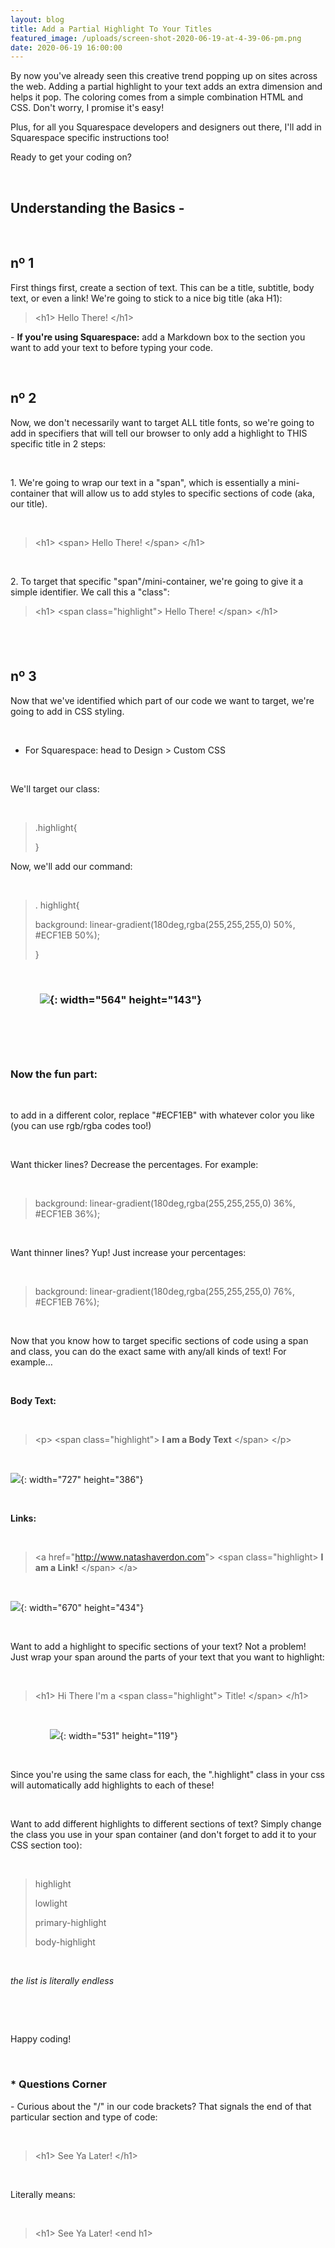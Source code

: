 ```yaml
---
layout: blog
title: Add a Partial Highlight To Your Titles
featured_image: /uploads/screen-shot-2020-06-19-at-4-39-06-pm.png
date: 2020-06-19 16:00:00
---
```


By now you've already seen this creative trend popping up on sites across the web. Adding a partial highlight to your text adds an extra dimension and helps it pop. The coloring comes from a simple combination HTML and CSS. Don't worry, I promise it's easy\!&nbsp;

Plus, for all you Squarespace developers and designers out there, I'll add in Squarespace specific instructions too\!

Ready to get your coding on?

&nbsp;

## Understanding the Basics -

&nbsp;

## n&ordm; 1

First things first, create a section of text. This can be a title, subtitle, body text, or even a link\! We're going to stick to a nice big title (aka H1):&nbsp;

> &lt;h1&gt; Hello There\! &lt;/h1&gt;

\- **If you're using Squarespace:** add a Markdown box to the section you want to add your text to before typing your code.&nbsp;

&nbsp;

## n&ordm; 2

Now, we don't necessarily want to target ALL title fonts, so we're going to add in specifiers that will tell our browser to only add a highlight to THIS specific title in 2 steps:

&nbsp;

1\. We're going to wrap our text in a "span", which is essentially a mini-container that will allow us to add styles to specific sections of code (aka, our title).&nbsp;

&nbsp;

> &lt;h1&gt; &lt;span&gt; Hello There\! &lt;/span&gt; &lt;/h1&gt;

&nbsp;

2\. To target that specific "span"/mini-container, we're going to give it a simple identifier. We call this a "class":&nbsp;

> &lt;h1&gt; &lt;span class="highlight"&gt; Hello There\! &lt;/span&gt; &lt;/h1&gt;

## &nbsp;

## n&ordm; 3

Now that we've identified which part of our code we want to target, we're going to add in CSS styling.&nbsp;

&nbsp;

* For Squarespace: head to Design &gt; Custom CSS

&nbsp;

We'll target our class:&nbsp;

&nbsp;

> .highlight\{
>
>
> \}

Now, we'll add our command:&nbsp;

&nbsp;

> . highlight\{
>
>
> background: linear-gradient(180deg,rgba(255,255,255,0) 50%, \#ECF1EB 50%);
>
>
> \}

&nbsp;

### &nbsp; &nbsp; &nbsp; &nbsp; &nbsp; &nbsp;&nbsp;![](/uploads/screen-shot-2020-06-19-at-5-24-57-pm.png){: width="564" height="143"}

&nbsp;

### &nbsp;

### **Now the fun part:&nbsp;**

&nbsp;

to add in a different color, replace "\#ECF1EB" with whatever color you like (you can use rgb/rgba codes too\!)

&nbsp;

Want thicker lines? Decrease the percentages. For example:&nbsp;

&nbsp;

> background: linear-gradient(180deg,rgba(255,255,255,0) 36%, \#ECF1EB 36%);

&nbsp;

Want thinner lines? Yup\! Just increase your percentages:&nbsp;

&nbsp;

> background: linear-gradient(180deg,rgba(255,255,255,0) 76%, \#ECF1EB 76%);

&nbsp;

Now that you know how to target specific sections of code using a span and class, you can do the exact same with any/all kinds of text\! For example…

&nbsp;

**Body Text:&nbsp;**

&nbsp;

> &lt;p&gt; &lt;span class="highlight"&gt; **I am a Body Text** &lt;/span&gt; &lt;/p&gt;

&nbsp;

![](/uploads/screen-shot-2020-06-19-at-5-26-38-pm.png){: width="727" height="386"}

&nbsp;

**Links:&nbsp;**

&nbsp;

> &lt;a href="http://www.natashaverdon.com"&gt; &lt;span class="highlight&gt; **I am a Link\!** &lt;/span&gt; &lt;/a&gt;

&nbsp;

![](/uploads/screen-shot-2020-06-19-at-5-35-36-pm.png){: width="670" height="434"}

&nbsp;

Want to add a highlight to specific sections of your text? Not a problem\! Just wrap your span around the parts of your text that you want to highlight:

&nbsp;

> &lt;h1&gt; Hi There I'm a &lt;span class="highlight"&gt; Title\! &lt;/span&gt; &lt;/h1&gt;

&nbsp;

&nbsp; &nbsp; &nbsp; &nbsp; &nbsp; &nbsp; &nbsp; &nbsp;&nbsp;![](/uploads/screen-shot-2020-06-19-at-5-33-11-pm.png){: width="531" height="119"}

&nbsp;

Since you're using the same class for each, the ".highlight" class in your css will automatically add highlights to each of these\!&nbsp;

&nbsp;

Want to add different highlights to different sections of text? Simply change the class you use in your span container (and don't forget to add it to your CSS section too):&nbsp;

&nbsp;

> highlight
>
>
> lowlight
>
>
> primary-highlight
>
>
> body-highlight

&nbsp;

*the list is literally endless*

&nbsp;

&nbsp;

Happy coding\!

&nbsp;

### \* Questions Corner

\- Curious about the "/" in our code brackets? That signals the end of that particular section and type of code:&nbsp;

&nbsp;

> &lt;h1&gt; See Ya Later\! &lt;/h1&gt;

&nbsp;

Literally means:

&nbsp;

> &lt;h1&gt; See Ya Later\! &lt;end h1&gt;&nbsp;